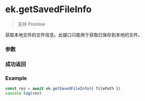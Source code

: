 # ek.getSavedFileInfo

> <Icon type="success" /> 支持 Promise

获取本地文件的文件信息。此接口只能用于获取已保存到本地的文件。

### 参数

<Props :data="props" options />

### 成功返回

<Results :data="results" />

### Example

```ts
const res = await ek.getSavedFileInfo({ filePath })
console.log(res)
```

<script setup>
const props = [
    {
        name: "filePath", 
        type: "string",
        default: "",
        required: true, 
        desc: "文件路径 (本地路径)"
    }
]

const results = [
  {
    name: 'size',
    type: 'number',
    desc: "文件大小，单位 B"
  },
  {
    name: 'createTime',
    type: 'number',
    desc: "文件保存时的时间戳，从1970/01/01 08:00:00 到当前时间的秒数"
  }
]

</script>
